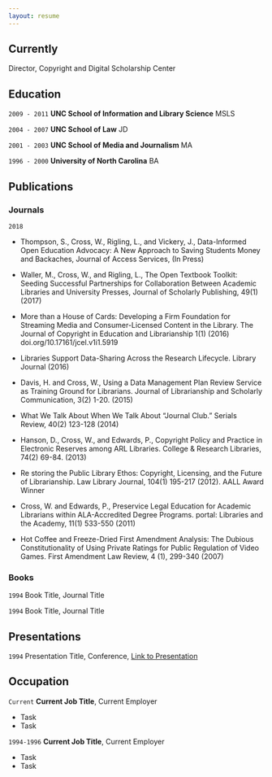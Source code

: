 ```yaml
---
layout: resume
---
```

## Currently

Director, Copyright and Digital Scholarship Center

## Education

`2009 - 2011`
__UNC School of Information and Library Science__
MSLS

`2004 - 2007`
__UNC School of Law__
JD 

`2001 - 2003`
__UNC School of Media and Journalism__
MA 

`1996 - 2000`
__University of North Carolina__
BA

## Publications

<!-- A list is also available [online](http://scholar.google.co.uk/citations?user=LTOTl0YAAAAJ) -->

### Journals

`2018`
- Thompson, S., Cross, W., Rigling, L., and Vickery, J., Data-Informed Open Education Advocacy: A New Approach to Saving Students Money and Backaches, Journal of Access Services, (In Press)


- Waller, M., Cross, W., and Rigling, L., The Open Textbook Toolkit: Seeding Successful Partnerships for Collaboration Between Academic Libraries and University Presses, Journal of Scholarly Publishing, 49(1) (2017)


- More than a House of Cards: Developing a Firm Foundation for Streaming Media and Consumer-Licensed Content in the Library. The Journal of Copyright in Education and Librarianship 1(1) (2016) doi.org/10.17161/jcel.v1i1.5919


- Libraries Support Data-Sharing Across the Research Lifecycle. Library Journal (2016)


- Davis, H. and Cross, W., Using a Data Management Plan Review Service as Training Ground for Librarians. Journal of Librarianship and Scholarly Communication, 3(2) 1-20. (2015)


- What We Talk About When We Talk About “Journal Club.” Serials Review, 40(2) 123-128 (2014)


- Hanson, D., Cross, W., and Edwards, P., Copyright Policy and Practice in Electronic Reserves among ARL Libraries. College & Research Libraries, 74(2) 69-84. (2013)

- Re
storing the Public Library Ethos: Copyright, Licensing, and the Future of Librarianship. Law Library Journal, 104(1) 195-217 (2012). AALL Award Winner


- Cross, W. and Edwards, P., Preservice Legal Education for Academic Librarians within ALA-Accredited Degree Programs. portal: Libraries and the Academy, 11(1) 533-550 (2011)


- Hot Coffee and Freeze-Dried First Amendment Analysis: The Dubious Constitutionality of Using Private Ratings for Public Regulation of Video Games. First Amendment Law Review, 4 (1), 299-340 (2007)

### Books

`1994`
Book Title, Journal Title

`1994`
Book Title, Journal Title


## Presentations

`1994`
Presentation Title, Conference, <a href="http://MyWebsite.tld/presentation1">Link to Presentation</a>


## Occupation

`Current`
__Current Job Title__, Current Employer 

- Task
- Task

`1994-1996`
__Current Job Title__, Current Employer 

- Task
- Task



<!-- ### Footer

Last updated: May 2013 -->


